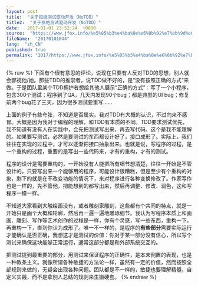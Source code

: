 ```yaml
---
layout: post
title:  "关于拒绝测试驱动开发（NoTDD）"
title2:  "关于拒绝测试驱动开发（NoTDD）"
date:   2017-01-01 23:52:24  +0800
source:  "https://www.jfox.info/%e5%85%b3%e4%ba%8e%e6%8b%92%e7%bb%9d%e6%b5%8b%e8%af%95%e9%a9%b1%e5%8a%a8%e5%bc%80%e5%8f%91notdd.html"
fileName:  "20170101044"
lang:  "zh_CN"
published: true
permalink: "2017/https://www.jfox.info/%e5%85%b3%e4%ba%8e%e6%8b%92%e7%bb%9d%e6%b5%8b%e8%af%95%e9%a9%b1%e5%8a%a8%e5%bc%80%e5%8f%91notdd.html"
---
```

{% raw %}
下面有个很有意思的评论，说现在只要有人反对TDD的思想，别人就会鄙视他/她。那些TDD的推崇者，说TDD做不好的，是“没有按照正确的方式”来做。于是团队里某个TDD拥护者想给其他人展示“正确的方式”：写了一个小程序，包含300个测试；程序到了QA，几天内发现90个bug；都是典型的UI bug；修复前两个bug花了三天，因为很多测试要重写……

上面的例子有些夸张，不知道是否属实。我对TDD有大概的认识，不过向来不感冒。大概是因为我对于编程的理解，和TDD有本质的不同。TDD要求测试优先，我不知道有没有人在实践中，会先把测试写出来，再去写代码。这个是我不能理解的。如果要写测试，必然是要测试的东西都设计好了，接口成形了。实际上，我们往往在实现的过程中，才可以逐渐把接口抽象出来。也就是说，写程序的过程，是一个重构的过程，重要的是写出一些代码来，才有的重构，才有的测试。

程序的设计是需要重构的，一开始没有人能把所有细节想清楚，往往一开始是不管设计的，只要写出来一个能够用的程序，可能设计很糟糕，但是至少有个重构的对象，剩下的就是在不改变功能的情况下，来对程序进行各种变换修改了。作家写作也是一样的，先不管他，把能想到的都写出来，然后再调整、修改、润色，这和写程序一模一样。

不知道大家看到大触绘画没有，或者雕刻家雕刻，这些都有个共同的特点，就是一开始只是画个大概和轮廓，然后再一遍一遍地雕琢细节。我认为写程序本质上和画画、雕刻、写作等艺术创作的过程是一样，你有个灵感，写一些东西，重构一下，再重构一下，直到你认为成形了。唯一不一样的，是程序的**有些部分**需要实际运行才能确认是否正确，我想这才是测试的价值：你对于某一部分没有信心，所以写个测试来确保这块能够正常运行，通常这部分都是和外部系统交互的。

把测试提到最重要的部分，用测试来保证程序的正确性，是本末倒置的表现，也是一种教条主义。就像所谓各种敏捷的方法论一样，虽然有一定的价值，然而按照全部规则来做的，无疑会出现各种问题。团队都是不一样的，敏捷也要理解精髓，自定义实践，而不是拿别人总结的规则来生搬硬套。
{% endraw %}